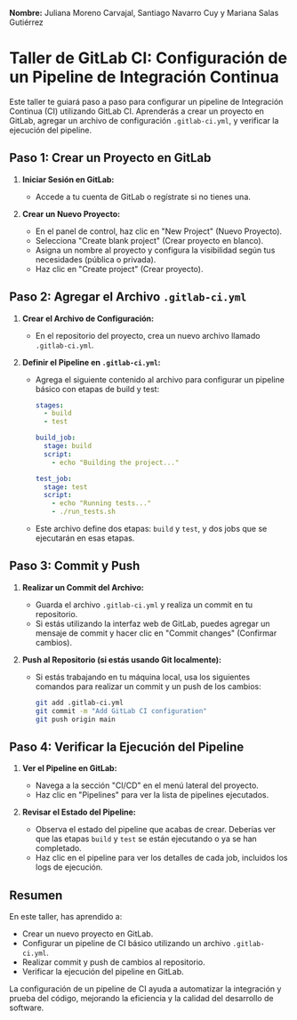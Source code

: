 **Nombre:** Juliana Moreno Carvajal, Santiago Navarro Cuy y Mariana Salas Gutiérrez

# Taller de GitLab CI: Configuración de un Pipeline de Integración Continua

Este taller te guiará paso a paso para configurar un pipeline de Integración Continua (CI) utilizando GitLab CI. Aprenderás a crear un proyecto en GitLab, agregar un archivo de configuración `.gitlab-ci.yml`, y verificar la ejecución del pipeline.

## Paso 1: Crear un Proyecto en GitLab

1. **Iniciar Sesión en GitLab:**
   - Accede a tu cuenta de GitLab o regístrate si no tienes una.

2. **Crear un Nuevo Proyecto:**
   - En el panel de control, haz clic en "New Project" (Nuevo Proyecto).
   - Selecciona "Create blank project" (Crear proyecto en blanco).
   - Asigna un nombre al proyecto y configura la visibilidad según tus necesidades (pública o privada).
   - Haz clic en "Create project" (Crear proyecto).

## Paso 2: Agregar el Archivo `.gitlab-ci.yml`

1. **Crear el Archivo de Configuración:**
   - En el repositorio del proyecto, crea un nuevo archivo llamado `.gitlab-ci.yml`.

2. **Definir el Pipeline en `.gitlab-ci.yml`:**
   - Agrega el siguiente contenido al archivo para configurar un pipeline básico con etapas de build y test:
     ```yaml
     stages:
       - build
       - test

     build_job:
       stage: build
       script:
         - echo "Building the project..."

     test_job:
       stage: test
       script:
         - echo "Running tests..."
         - ./run_tests.sh
     ```
   - Este archivo define dos etapas: `build` y `test`, y dos jobs que se ejecutarán en esas etapas.

## Paso 3: Commit y Push

1. **Realizar un Commit del Archivo:**
   - Guarda el archivo `.gitlab-ci.yml` y realiza un commit en tu repositorio.
   - Si estás utilizando la interfaz web de GitLab, puedes agregar un mensaje de commit y hacer clic en "Commit changes" (Confirmar cambios).

2. **Push al Repositorio (si estás usando Git localmente):**
   - Si estás trabajando en tu máquina local, usa los siguientes comandos para realizar un commit y un push de los cambios:
     ```sh
     git add .gitlab-ci.yml
     git commit -m "Add GitLab CI configuration"
     git push origin main
     ```

## Paso 4: Verificar la Ejecución del Pipeline

1. **Ver el Pipeline en GitLab:**
   - Navega a la sección "CI/CD" en el menú lateral del proyecto.
   - Haz clic en "Pipelines" para ver la lista de pipelines ejecutados.

2. **Revisar el Estado del Pipeline:**
   - Observa el estado del pipeline que acabas de crear. Deberías ver que las etapas `build` y `test` se están ejecutando o ya se han completado.
   - Haz clic en el pipeline para ver los detalles de cada job, incluidos los logs de ejecución.

## Resumen

En este taller, has aprendido a:
- Crear un nuevo proyecto en GitLab.
- Configurar un pipeline de CI básico utilizando un archivo `.gitlab-ci.yml`.
- Realizar commit y push de cambios al repositorio.
- Verificar la ejecución del pipeline en GitLab.

La configuración de un pipeline de CI ayuda a automatizar la integración y prueba del código, mejorando la eficiencia y la calidad del desarrollo de software.
